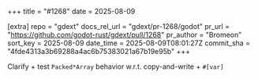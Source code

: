 +++
title = "#1268"
date = 2025-08-09

[extra]
repo = "gdext"
docs_rel_url = "gdext/pr-1268/godot"
pr_url = "https://github.com/godot-rust/gdext/pull/1268"
pr_author = "Bromeon"
sort_key = 2025-08-09
date_time = 2025-08-09T08:01:27Z
commit_sha = "4fde4313a3b69288a4ac6b75383021a67b19e95b"
+++

Clarify + test `Packed*Array` behavior w.r.t. copy-and-write + `#[var]`
